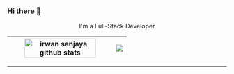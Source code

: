 ### Hi there 👋
<p align="center">I'm a Full-Stack Developer</p>

<!--
**IrwanS99/IrwanS99** is a ✨ _special_ ✨ repository because its `README.md` (this file) appears on your GitHub profile.

Here are some ideas to get you started:

- 🔭 I’m currently working on ...
- 🌱 I’m currently learning ...
- 👯 I’m looking to collaborate on ...
- 🤔 I’m looking for help with ...
- 💬 Ask me about ...
- 📫 How to reach me: ...
- 😄 Pronouns: ...
- ⚡ Fun fact: ...
-->

| <a href="https://github.com/anuraghazra/github-readme-stats"><img align="center" width="85%" src="https://github-readme-stats.vercel.app/api?username=IrwanS99&show_icons=true&theme=transparent" alt="irwan sanjaya github stats" /></a> | <a href="https://github.com/anuraghazra/github-readme-stats"><img align="center" src="https://github-readme-stats.vercel.app/api/top-langs/?username=IrwanS99&layout=compact&theme=vision-friendly-dark" /></a> |
| ------------- | ------------- |
<hr>
